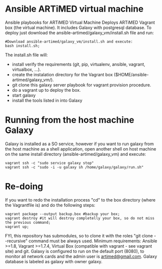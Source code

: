 # Ansible ARTiMED virtual machine
Ansible playbooks for ARTiMED Virtual Machine
Deploys ARTiMED Vagrant box (the virtual machine). It includes Galaxy with postgresql database. To deploy just download the ansible-artimed/galaxy_vm/install.sh file and run:
```
#Download ansible-artimed/galaxy_vm/install.sh and execute:
bash install.sh;
```

The install.sh file will:
 - install verify the requirements (git, pip, virtualenv, ansible, vagrant, virtualbox, ...).
 - create the instalation directory for the Vagrant box ($HOME/ansible-artimed/galaxy_vm/).
 - git clone this galaxy server playbook for vagrant provision procedure.
 - do a vagrant up to deploy the box.
 - start galaxy
 - install the tools listed in into Galaxy
 
# Running from the host machine Galaxy
Galaxy is installed as a SO service, however if you want to run galaxy from the host machine as a shell application, open another shell on host machine on the same install directory (ansible-artimed/galaxy_vm) and execute:
```
vagrant ssh -c "sudo service galaxy stop"
vagrant ssh -c "sudo -i -u galaxy sh /home/galaxy/galaxy/run.sh"
```

# Re-doing
If you want to redo the installation process "cd" to the box directory (where the Vagrantfile is) and do the following steps:
```
vagrant package --output backup.box #backup your box;
vagrant destroy #it will destroy completelly your box, so do not miss the previous command;
vagrant up;
```

FYI, this repository has submodules, so to clone it with the roles "git clone --recursive" command must be always used.
Minimum requirements: Ansible >=1.8, Vagrant >=1.7.4, Virtual Box (compatible with vagrant - see vagrant site) and git. 
Galaxy is configured to run on the default port (8080), to monitor all network cards and the admin user is artimed@gmail.com. Galaxy database is labeled as galaxy with owner galaxy.
